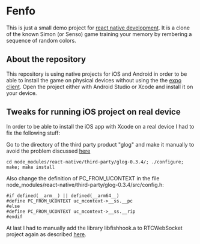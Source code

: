 # Fenfo

This is just a small demo project for [react native development](https://facebook.github.io/react-native/docs/getting-started.html).
It is a clone of the known Simon (or Senso) game training your memory by rembering a sequence of random colors.

## About the repository

This repository is using native projects for iOS and Android in order to be able to install the game on physical devices without using the the [expo client](https://expo.io/). Open the project either with Android Studio or Xcode and install it on your device.

## Tweaks for running iOS project on real device

In order to be able to install the iOS app with Xcode on a real device I had to fix the following stuff:

Go to the directory of the third party product "glog" and make it manually to avoid the problem discussed [here](https://github.com/facebook/react-native/issues/19839)

    cd node_modules/react-native/third-party/glog-0.3.4/; ./configure; make; make install

Also change the definition of PC_FROM_UCONTEXT in the file node_modules/react-native/third-party/glog-0.3.4/src/config.h:

    #if defined(__arm__) || defined(__arm64__)
    #define PC_FROM_UCONTEXT uc_mcontext->__ss.__pc
    #else
    #define PC_FROM_UCONTEXT uc_mcontext->__ss.__rip
    #endif

At last I had to manually add the library libfishhook.a to RTCWebSocket project again as described [here](https://github.com/facebook/react-native/issues/19569).
